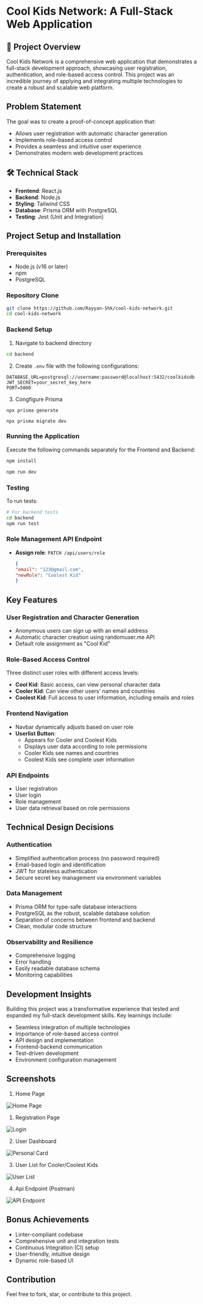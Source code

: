 # Cool Kids Network: A Full-Stack Web Application

## 🌟 Project Overview

Cool Kids Network is a comprehensive web application that demonstrates a full-stack development approach, showcasing user registration, authentication, and role-based access control. This project was an incredible journey of applying and integrating multiple technologies to create a robust and scalable web platform.

##  Problem Statement

The goal was to create a proof-of-concept application that:
- Allows user registration with automatic character generation
- Implements role-based access control
- Provides a seamless and intuitive user experience
- Demonstrates modern web development practices

## 🛠 Technical Stack

- **Frontend**: React.js
- **Backend**: Node.js
- **Styling**: Tailwind CSS
- **Database**: Prisma ORM with PostgreSQL
- **Testing**: Jest (Unit and Integration)

##  Project Setup and Installation

### Prerequisites
- Node.js (v16 or later)
- npm
- PostgreSQL

### Repository Clone
```bash
git clone https://github.com/Rayyan-Shk/cool-kids-network.git
cd cool-kids-network
```

### Backend Setup
1. Navigate to backend directory
```bash
cd backend
```

2. Create `.env` file with the following configurations:
```
DATABASE_URL=postgresql://username:password@localhost:5432/coolkidsdb
JWT_SECRET=your_secret_key_here
PORT=5000
```

3. Congfigure Prisma
```
npx prisma generate 

npx prisma migrate dev
```

### Running the Application
Execute the following commands separately for the Frontend and Backend:
```bash
npm install

npm run dev
```

### Testing
To run tests:
```bash
# For backend tests
cd backend
npm run test
```

### Role Management API Endpoint
- **Assign role**: `PATCH /api/users/role`
  ```json
  {
  "email": "123@gmail.com",
  "newRole": "Coolest Kid"
  }
  ```


##  Key Features

### User Registration and Character Generation
- Anonymous users can sign up with an email address
- Automatic character creation using randomuser.me API
- Default role assignment as "Cool Kid"

### Role-Based Access Control
Three distinct user roles with different access levels:
- **Cool Kid**: Basic access, can view personal character data
- **Cooler Kid**: Can view other users' names and countries
- **Coolest Kid**: Full access to user information, including emails and roles

### Frontend Navigation
- Navbar dynamically adjusts based on user role
- **Userlist Button**: 
  - Appears for Cooler and Coolest Kids
  - Displays user data according to role permissions
  - Cooler Kids see names and countries
  - Coolest Kids see complete user information

### API Endpoints
- User registration
- User login
- Role management
- User data retrieval based on role permissions

##  Technical Design Decisions

### Authentication
- Simplified authentication process (no password required)
- Email-based login and identification
- JWT for stateless authentication
- Secure secret key management via environment variables

### Data Management
- Prisma ORM for type-safe database interactions
- PostgreSQL as the robust, scalable database solution
- Separation of concerns between frontend and backend
- Clean, modular code structure

### Observability and Resilience
- Comprehensive logging
- Error handling
- Easily readable database schema
- Monitoring capabilities

##  Development Insights

Building this project was a transformative experience that tested and expanded my full-stack development skills. Key learnings include:

- Seamless integration of multiple technologies
- Importance of role-based access control
- API design and implementation
- Frontend-backend communication
- Test-driven development
- Environment configuration management

## Screenshots

1. Home Page

![Home Page](/frontend/public/Home-Page.png)

1. Registration Page

 ![Login](/frontend/public/Login.png)

2. User Dashboard

![Personal Card](/frontend/public/Personal-Card.png)

3. User List for Cooler/Coolest Kids

![User List](/frontend/public/User-List.png)

4. Api Endpoint (Postman)

![API Endpoint](/frontend/public/API.png)

##  Bonus Achievements

- Linter-compliant codebase
- Comprehensive unit and integration tests
- Continuous Integration (CI) setup
- User-friendly, intuitive design
- Dynamic role-based UI

##  Contribution

Feel free to fork, star, or contribute to this project.
